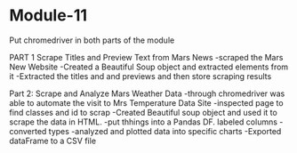 # Module-11

Put chromedriver in both parts of the module 

PART 1 Scrape Titles and Preview Text from Mars News
-scraped the Mars New Website
-Created a Beautiful Soup object and extracted elements from it
-Extracted the titles and and previews and then store scraping results

Part 2: Scrape and Analyze Mars Weather Data
-through chromedriver was able to automate the visit to Mrs Temperature Data Site
-inspected page to find classes and id to scrap 
-Created Beautiful soup object and used it to scrape the data in HTML. 
-put thhings into a Pandas DF. labeled columns 
-converted types
-analyzed and plotted data into specific charts
-Exported dataFrame to a CSV file



